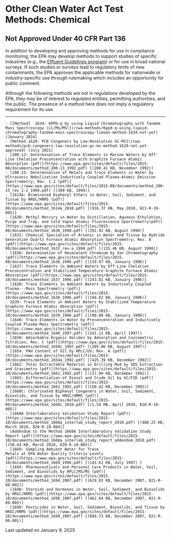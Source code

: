# Other Clean Water Act Test Methods: Chemical  

## Not Approved Under 40 CFR Part 136

In addition to developing and approving methods for use in compliance monitoring, the EPA may develop methods to support studies of specific industries (e.g., the [Effluent Guidelines program](/eg)) or for use in broad national surveys. If such studies or surveys lead to regulatory limits of new contaminants, the EPA approves the applicable methods for nationwide or industry-specific use through rulemaking which includes an opportunity for public comment.

Although the following methods are not in regulations developed by the EPA, they may be of interest to regulated entities, permitting authorities, and the public. The presence of a method here does not imply a regulatory requirement for its use.

------------------------------------------------------------------------

    - [[Method]  1634: 6PPD-q by using Liquid Chromatography with Tandem Mass Spectroscopy (LC/MS/MS)](/cwa-methods/6ppd-q-using-liquid-chromatography-tandem-mass-spectroscopy-lcmsms-method-1634-not-yet) (January 2024)
    - [Method 1628: PCB Congeners by Low-Resolution GC-MS](/cwa-methods/pcb-congeners-low-resolution-gc-ms-method-1628-not-yet-approved) (July 2021)
    - [200.13: Determination of Trace Elements in Marine Waters by Off-Line Chelation Preconcentration with Graphite Furnace Atomic Absorption (pdf)](https://www.epa.gov/sites/default/files/2015-08/documents/method_200-13_1992.pdf) [(288.41 KB, November 1992)] 
    - [200.15: Determination of Metals and Trace Elements in Water by Ultrasonic Nebulization Inductively Coupled Plasma-Atomic Emission Spectrometry; Rev. 1.2 (pdf)](https://www.epa.gov/sites/default/files/2015-08/documents/method_200-15_rev_1-2_1994.pdf) [(399 KB, 1994)] 
    - [1614A: Brominated Diphenyl Ethers in Water, Soil, Sediment, and Tissue by HRGC/HRMS (pdf)](https://www.epa.gov/sites/default/files/2015-08/documents/method_1614a_2010.pdf) [(916.37 KB, May 2010, 821-R-10-005)] 
    - [1630: Methyl Mercury in Water by Distillation, Aqueous Ethylation, Purge and Trap, and Cold Vapor Atomic Fluorescence Spectrometry(pdf)](https://www.epa.gov/sites/default/files/2015-08/documents/method_1630_1998.pdf) [(392.92 KB, August 1998)] 
    - [1632: Chemical Speciation of Arsenic in Water and Tissue by Hydride Generation Quartz Furnace Atomic Absorption Spectrometry; Rev. A (pdf)](https://www.epa.gov/sites/default/files/2015-08/documents/method_1632_rev-a_1998.pdf) [(135.46 KB, August 1998)] 
    - [1636: Determination of Hexavalent Chromium by Ion Chromatography (pdf)](https://www.epa.gov/sites/default/files/2015-08/documents/method_1636_1996.pdf) [(119.97 KB, January 1996)] 
    - [1637: Trace Elements in Ambient Waters by Off-Line Chelation Preconcentration and Stabilized Temperature Graphite Furnace Atomic Absorption (pdf)](https://www.epa.gov/sites/default/files/2015-10/documents/method_1637_1996.pdf) [(243.81 KB, January 1996)] 
    - [1638: Trace Elements in Ambient Waters by Inductively Coupled Plasma---Mass Spectrometry (pdf)](https://www.epa.gov/sites/default/files/2015-10/documents/method_1638_1996.pdf) [(194.82 KB, January 1996)] 
    - 1639: Trace Elements in Ambient Waters by Stabilized Temperature Graphite Furnace Atomic Absorption (pdf)](https://www.epa.gov/sites/default/files/2015-10/documents/method_1639_1996.pdf) [(190.88 KB, January 1996)] 
    - [1640: Trace Elements in Water by Preconcentration and Inductively Coupled Plasma-Mass Spectrometry (pdf)](https://www.epa.gov/sites/default/files/2015-10/documents/method_1640_1997.pdf) [(241.11 KB, April 1997)] 
    - [1650: Adsorbable Organic Halides by Adsorption and Coulometric Titration; Rev. C (pdf)](https://www.epa.gov/sites/default/files/2015-10/documents/method_1650c_1997.pdf) [(205.06 KB, August 1997)] 
    - [1654: PAH Content of Oil by HPLC/UV; Rev. A (pdf)](https://www.epa.gov/sites/default/files/2015-10/documents/method_1654a_1992.pdf) [(425.39 KB, December 1992)] 
    - [1662: Total Extractable Material in Drilling Mud by SDS Extraction and Gravimetry (pdf)](https://www.epa.gov/sites/default/files/2015-10/documents/method_1662_1992.pdf) [(117.09 KB, December 1992)] 
    - [1663: Differentiation of Diesel and Crude Oil by GC/FID (pdf)](https://www.epa.gov/sites/default/files/2015-10/documents/method_1663_1992.pdf) [(150.42 KB, December 1992)] 
    - [1668C: Chlorinated Biphenyl Congeners in Water, Soil, Sediment, Biosolids, and Tissue by HRGC/HRMS (pdf)](https://www.epa.gov/sites/default/files/2015-09/documents/method_1668c_2010.pdf) [(1.54 MB, April 2010, 820-R-10-005)] 
    - [1668A Interlaboratory Validation Study Report (pdf)](https://www.epa.gov/sites/default/files/2015-10/documents/method_1668a_interlab_study_report_2010.pdf) [(488.25 KB, March 2010, 820-R-10-004)] 
    - [Addendum to the Method 1668A Interlaboratory Validation Study Report (pdf)](https://www.epa.gov/sites/default/files/2015-10/documents/method_1668a_interlab_study_report_addendum_2010.pdf) [(50.64 KB, March 2010, 820-R-10-003)] 
    - [1669: Sampling Ambient Water for Trace
    Metals at EPA Water Quality Criteria Levels
    (pdf)](https://www.epa.gov/sites/default/files/2015-10/documents/method_1669_1996.pdf) [(145.61 KB, July 1997) ] 
    - [1694: Pharmaceuticals and Personal Care Products in Water, Soil, Sediment, and Biosolids by HPLC/MS/MS (pdf)](https://www.epa.gov/sites/default/files/2015-10/documents/method_1694_2007.pdf) [(629.03 KB, December 2007, 821-R-08-002)] 
    - [1698: Steroids and Hormones in Water, Soil, Sediment, and Biosolids by HRGC/HRMS (pdf)](https://www.epa.gov/sites/default/files/2015-10/documents/method_1698_2007.pdf) [(462.64 KB, December 2007, 821-R-08-003)] 
    - [1699: Pesticides in Water, Soil, Sediment, Biosolids, and Tissue by HRGC/HRMS (pdf)](https://www.epa.gov/sites/default/files/2015-10/documents/method_1699_2007.pdf) [(899.73 KB, December 2007, 821-R-08-001)] 

Last updated on January 9, 2025
